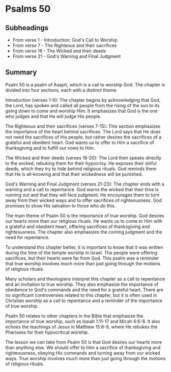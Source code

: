 # Psalms 50

## Subheadings

* From verse 1 - Introduction: God's Call to Worship
* From verse 7 - The Righteous and their sacrifices
* From verse 16 - The Wicked and their deeds
* From verse 21 - God's Warning and Final Judgment

## Summary

Psalm 50 is a psalm of Asaph, which is a call to worship God. The chapter is divided into four sections, each with a distinct theme.

Introduction (verses 1-6): The chapter begins by acknowledging that God, the Lord, has spoken and called all people from the rising of the sun to its going down to come and worship Him. It emphasizes that God is the one who judges and that He will judge His people.

The Righteous and their sacrifices (verses 7-15): This section emphasizes the importance of the heart behind sacrifices. The Lord says that He does not need the sacrifices of His people, but rather desires the sacrifices of a grateful and obedient heart. God wants us to offer to Him a sacrifice of thanksgiving and to fulfill our vows to Him.

The Wicked and their deeds (verses 16-20): The Lord then speaks directly to the wicked, rebuking them for their hypocrisy. He exposes their sinful deeds, which they try to hide behind religious rituals. God reminds them that He is all-knowing and that their wickedness will be punished.

God's Warning and Final Judgment (verses 21-23): The chapter ends with a warning and a call to repentance. God warns the wicked that their time is running out and that they will face judgment. He encourages them to turn away from their wicked ways and to offer sacrifices of righteousness. God promises to show His salvation to those who do this.

The main theme of Psalm 50 is the importance of true worship. God desires our hearts more than our religious rituals. He wants us to come to Him with a grateful and obedient heart, offering sacrifices of thanksgiving and righteousness. The chapter also emphasizes the coming judgment and the need for repentance.

To understand this chapter better, it is important to know that it was written during the time of the temple worship in Israel. The people were offering sacrifices, but their hearts were far from God. This psalm was a reminder that true worship involves much more than just going through the motions of religious rituals.

Many scholars and theologians interpret this chapter as a call to repentance and an invitation to true worship. They also emphasize the importance of obedience to God's commands and the need for a grateful heart. There are no significant controversies related to this chapter, but it is often used in Christian worship as a call to repentance and a reminder of the importance of true worship.

Psalm 50 relates to other chapters in the Bible that emphasize the importance of true worship, such as Isaiah 1:11-17 and Micah 6:6-8. It also echoes the teachings of Jesus in Matthew 15:8-9, where He rebukes the Pharisees for their hypocritical worship.

The lesson we can take from Psalm 50 is that God desires our hearts more than anything else. We should offer to Him a sacrifice of thanksgiving and righteousness, obeying His commands and turning away from our wicked ways. True worship involves much more than just going through the motions of religious rituals.